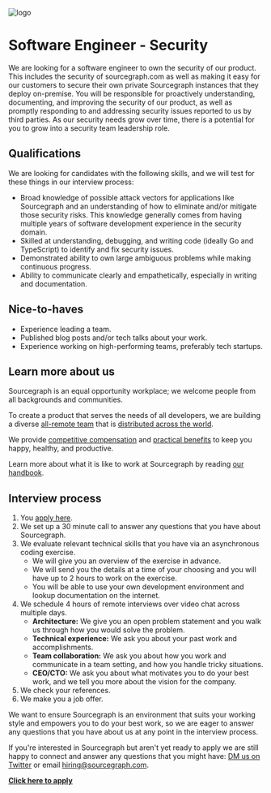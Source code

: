 ![logo](https://sourcegraph.com/.assets/img/sourcegraph-light-head-logo.svg)

# Software Engineer - Security

We are looking for a software engineer to own the security of our product. This includes the security of sourcegraph.com as well as making it easy for our customers to secure their own private Sourcegraph instances that they deploy on-premise. You will be responsible for proactively understanding, documenting, and improving the security of our product, as well as promptly responding to and addressing security issues reported to us by third parties. As our security needs grow over time, there is a potential for you to grow into a security team leadership role.

## Qualifications

We are looking for candidates with the following skills, and we will test for these things in our interview process:

- Broad knowledge of possible attack vectors for applications like Sourcegraph and an understanding of how to eliminate and/or mitigate those security risks. This knowledge generally comes from having multiple years of software development experience in the security domain.
- Skilled at understanding, debugging, and writing code (ideally Go and TypeScript) to identify and fix security issues.
- Demonstrated ability to own large ambiguous problems while making continuous progress.
- Ability to communicate clearly and empathetically, especially in writing and documentation.

## Nice-to-haves

- Experience leading a team.
- Published blog posts and/or tech talks about your work.
- Experience working on high-performing teams, preferably tech startups.

## Learn more about us

Sourcegraph is an equal opportunity workplace; we welcome people from all backgrounds and communities.

To create a product that serves the needs of all developers, we are building a diverse [all-remote team](https://about.sourcegraph.com/company/remote) that is [distributed across the world](https://about.sourcegraph.com/company/team).

We provide [competitive compensation](https://about.sourcegraph.com/handbook/people-ops/compensation) and [practical benefits](https://about.sourcegraph.com/handbook/people-ops/benefits-and-perks) to keep you happy, healthy, and productive.

Learn more about what it is like to work at Sourcegraph by reading [our handbook](https://about.sourcegraph.com/handbook/).

## Interview process

1. You [apply here](TODO).
1. We set up a 30 minute call to answer any questions that you have about Sourcegraph.
1. We evaluate relevant technical skills that you have via an asynchronous coding exercise.
   - We will give you an overview of the exercise in advance.
   - We will send you the details at a time of your choosing and you will have up to 2 hours to work on the exercise.
   - You will be able to use your own development environment and lookup documentation on the internet.
1. We schedule 4 hours of remote interviews over video chat across multiple days.
   - **Architecture:** We give you an open problem statement and you walk us through how you would solve the problem.
   - **Technical experience:** We ask you about your past work and accomplishments.
   - **Team collaboration:** We ask you about how you work and communicate in a team setting, and how you handle tricky situations.
   - **CEO/CTO:** We ask you about what motivates you to do your best work, and we tell you more about the vision for the company.
1. We check your references.
1. We make you a job offer.

We want to ensure Sourcegraph is an environment that suits your working style and empowers you to do your best work, so we are eager to answer any questions that you have about us at any point in the interview process.

If you're interested in Sourcegraph but aren't yet ready to apply we are still happy to connect and answer any questions that you might have: [DM us on Twitter](https://twitter.com/srcgraph) or email hiring@sourcegraph.com.

**[Click here to apply](TODO)**
